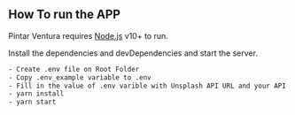 ## How To run the APP

Pintar Ventura requires [Node.js](https://nodejs.org/) v10+ to run.

Install the dependencies and devDependencies and start the server.

```sh
- Create .env file on Root Folder
- Copy .env_example variable to .env
- Fill in the value of .env varible with Unsplash API URL and your API access key
- yarn install
- yarn start
```
